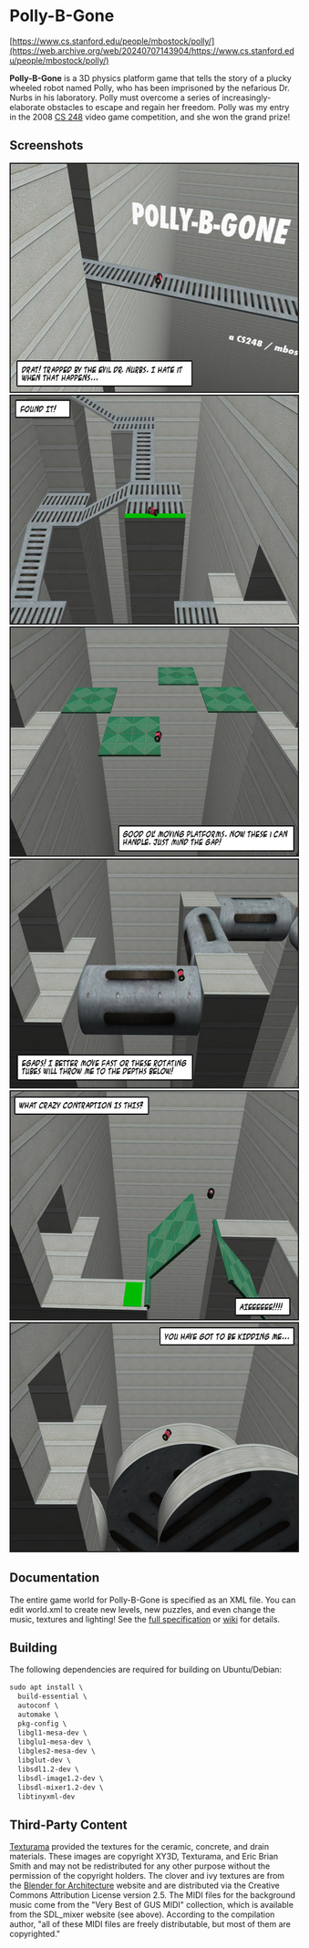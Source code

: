 # Polly-B-Gone

[https://www.cs.stanford.edu/people/mbostock/polly/](https://web.archive.org/web/20240707143904/https://www.cs.stanford.edu/people/mbostock/polly/)

**Polly-B-Gone** is a 3D physics platform game that tells the story of a plucky wheeled robot named Polly, who has been imprisoned by the nefarious Dr. Nurbs in his laboratory. Polly must overcome a series of increasingly-elaborate obstacles to escape and regain her freedom. Polly was my entry in the 2008 [CS 248](https://web.archive.org/web/20240707143904/http://graphics.stanford.edu/courses/cs248-08/) video game competition, and she won the grand prize!

## Screenshots

<img src="doc/intro.jpg" width="640" height="400" border="2">
<img src="doc/a-breakthrough.jpg" width="640" height="400" border="2">
<img src="doc/living-on-the-edge.jpg" width="640" height="400" border="2">
<img src="doc/i-saw-this-on-tv.jpg" width="640" height="400" border="2">
<img src="doc/airborne.jpg" width="640" height="400" border="2">
<img src="doc/a-balancing-act.jpg" width="640" height="400" border="2">

## Documentation

The entire game world for Polly-B-Gone is specified as an XML file. You can edit world.xml to create new levels, new puzzles, and even change the music, textures and lighting! See the [full specification](doc/xml-format.html) or [wiki](https://github.com/mbostock/polly-b-gone/wiki) for details.

## Building

The following dependencies are required for building on Ubuntu/Debian:
```
sudo apt install \
  build-essential \
  autoconf \
  automake \
  pkg-config \
  libgl1-mesa-dev \
  libglu1-mesa-dev \
  libgles2-mesa-dev \
  libglut-dev \
  libsdl1.2-dev \
  libsdl-image1.2-dev \
  libsdl-mixer1.2-dev \
  libtinyxml-dev
```

## Third-Party Content

[Texturama](http://texturama.com/) provided the textures for the ceramic, concrete, and drain materials. These images are copyright XY3D, Texturama, and Eric Brian Smith and may not be redistributed for any other purpose without the permission of the copyright holders. The clover and ivy textures are from the [Blender for Architecture](http://blender-archi.tuxfamily.org/) website and are distributed via the Creative Commons Attribution License version 2.5. The MIDI files for the background music come from the "Very Best of GUS MIDI" collection, which is available from the SDL_mixer website (see above). According to the compilation author, "all of these MIDI files are freely distributable, but most of them are copyrighted."
